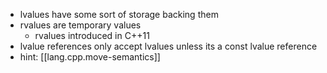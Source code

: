 
- lvalues have some sort of storage backing them
- rvalues are temporary values
  - rvalues introduced in C++11
- lvalue references only accept lvalues unless its a const lvalue reference
- hint: [[lang.cpp.move-semantics]]

